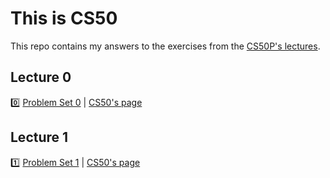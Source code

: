 # This is CS50

This repo contains my answers to the exercises from the [CS50P's lectures](https://youtube.com/playlist?list=PLhQjrBD2T3817j24-GogXmWqO5Q5vYy0V).

## Lecture 0

0️⃣ [Problem Set 0](https://github.com/nathalya-ricci/CS50P-exercises/tree/main/lecture-00/problem-set-00) | [CS50's page](https://cs50.harvard.edu/python/2022/psets/0/)

## Lecture 1

1️⃣ [Problem Set 1](https://github.com/nathalya-ricci/CS50P-exercises/tree/main/lecture-01/problem-set-01) | [CS50's page](https://cs50.harvard.edu/python/2022/psets/1/)

